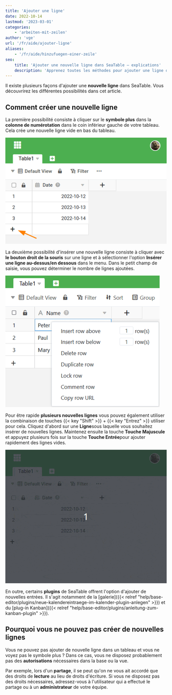 ```yaml
---
title: 'Ajouter une ligne'
date: 2022-10-14
lastmod: '2023-03-01'
categories:
    - 'arbeiten-mit-zeilen'
author: 'vge'
url: '/fr/aide/ajouter-ligne'
aliases:
    - '/fr/aide/hinzufuegen-einer-zeile'
seo:
    title: 'Ajouter une nouvelle ligne dans SeaTable – explications'
    description: 'Apprenez toutes les méthodes pour ajouter une ligne dans SeaTable : bouton plus, raccourci, clic droit, plugins. Conseils sur les autorisations inclus.'
---
```


Il existe plusieurs façons d'ajouter une **nouvelle ligne** dans SeaTable. Vous découvrirez les différentes possibilités dans cet article.

## Comment créer une nouvelle ligne

La première possibilité consiste à cliquer sur le **symbole plus** dans la **colonne de numérotation** dans le coin inférieur gauche de votre tableau. Cela crée une nouvelle ligne vide en bas du tableau.

![Créer une nouvelle ligne](images/create-new-row.png)

La deuxième possibilité d'insérer une nouvelle ligne consiste à cliquer avec **le bouton droit de la souris** sur une ligne et à sélectionner l'option **Insérer une ligne au-dessus/en dessous** dans le menu. Dans le petit champ de saisie, vous pouvez déterminer le nombre de lignes ajoutées.

![Insérer des lignes via le menu contextuel](images/Zeilen-ueber-das-Kontextmenue-einfuegen.png)

Pour être rapide **plusieurs nouvelles lignes** vous pouvez également utiliser la combinaison de touches {{< key "Shift" >}} + {{< key "Entrez" >}} utiliser pour cela. Cliquez d'abord sur une **Ligne**sous laquelle vous souhaitez insérer de nouvelles lignes. Maintenez ensuite la touche **Touche Majuscule** et appuyez plusieurs fois sur la touche **Touche Entrée**pour ajouter rapidement des lignes vides.

![Ajouter une nouvelle ligne par un raccourci](images/create-new-row-shortcut.gif)

En outre, certains **plugins** de SeaTable offrent l'option d'ajouter de nouvelles entrées. Il s'agit notamment de la [galerie]({{< relref "help/base-editor/plugins/neue-kalendereintraege-im-kalender-plugin-anlegen" >}}) et du [plug-in Kanban]({{< relref "help/base-editor/plugins/anleitung-zum-kanban-plugin" >}}).

## Pourquoi vous ne pouvez pas créer de nouvelles lignes

Vous ne pouvez pas ajouter de nouvelle ligne dans un tableau et vous ne voyez pas le symbole plus ? Dans ce cas, vous ne disposez probablement pas des **autorisations** nécessaires dans la base ou la vue.

Par exemple, lors d'un **partage**, il se peut qu'on ne vous ait accordé que des droits de **lecture** au lieu de droits d'écriture. Si vous ne disposez pas des droits nécessaires, adressez-vous à l'utilisateur qui a effectué le partage ou à un **administrateur** de votre équipe.
